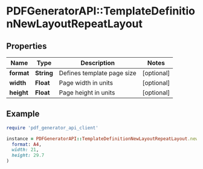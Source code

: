 # PDFGeneratorAPI::TemplateDefinitionNewLayoutRepeatLayout

## Properties

| Name | Type | Description | Notes |
| ---- | ---- | ----------- | ----- |
| **format** | **String** | Defines template page size | [optional] |
| **width** | **Float** | Page width in units | [optional] |
| **height** | **Float** | Page height in units | [optional] |

## Example

```ruby
require 'pdf_generator_api_client'

instance = PDFGeneratorAPI::TemplateDefinitionNewLayoutRepeatLayout.new(
  format: A4,
  width: 21,
  height: 29.7
)
```

